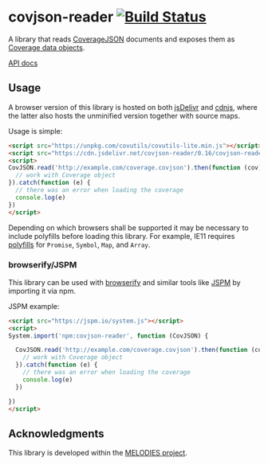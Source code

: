 # covjson-reader [![Build Status](https://travis-ci.org/Reading-eScience-Centre/covjson-reader.svg?branch=master)](https://travis-ci.org/Reading-eScience-Centre/covjson-reader)

A library that reads [CoverageJSON](https://github.com/reading-escience-centre/coveragejson) documents and exposes them as [Coverage data objects](https://github.com/reading-escience-centre/coverage-jsapi).

[API docs](https://doc.esdoc.org/github.com/Reading-eScience-Centre/covjson-reader/)

## Usage

A browser version of this library is hosted on both [jsDelivr](http://www.jsdelivr.com/projects/covjson-reader) and [cdnjs](https://cdnjs.com/libraries/covjson-reader), where the latter also hosts the unminified version together with source maps.

Usage is simple:
```html
<script src="https://unpkg.com/covutils/covutils-lite.min.js"></script>
<script src="https://cdn.jsdelivr.net/covjson-reader/0.16/covjson-reader.min.js"></script>
<script>
CovJSON.read('http://example.com/coverage.covjson').then(function (cov) {
  // work with Coverage object
}).catch(function (e) {
  // there was an error when loading the coverage
  console.log(e)
})
</script>
```

Depending on which browsers shall be supported it may be necessary to include polyfills before loading this library. For example, IE11 requires [polyfills](https://github.com/zloirock/core-js) for `Promise`, `Symbol`, `Map`, and `Array`.

### browserify/JSPM

This library can be used with [browserify](http://browserify.org) and similar tools like [JSPM](http://jspm.io) by importing it via npm.

JSPM example:
```html
<script src="https://jspm.io/system.js"></script>
<script>
System.import('npm:covjson-reader', function (CovJSON) {

  CovJSON.read('http://example.com/coverage.covjson').then(function (cov) {
    // work with Coverage object
  }).catch(function (e) {
    // there was an error when loading the coverage
    console.log(e)
  })

})
</script>
```

## Acknowledgments

This library is developed within the [MELODIES project](http://www.melodiesproject.eu).
